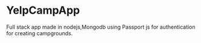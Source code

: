 # YelpCampApp
Full stack app made in nodejs,Mongodb using Passport js for authentication for creating campgrounds.
